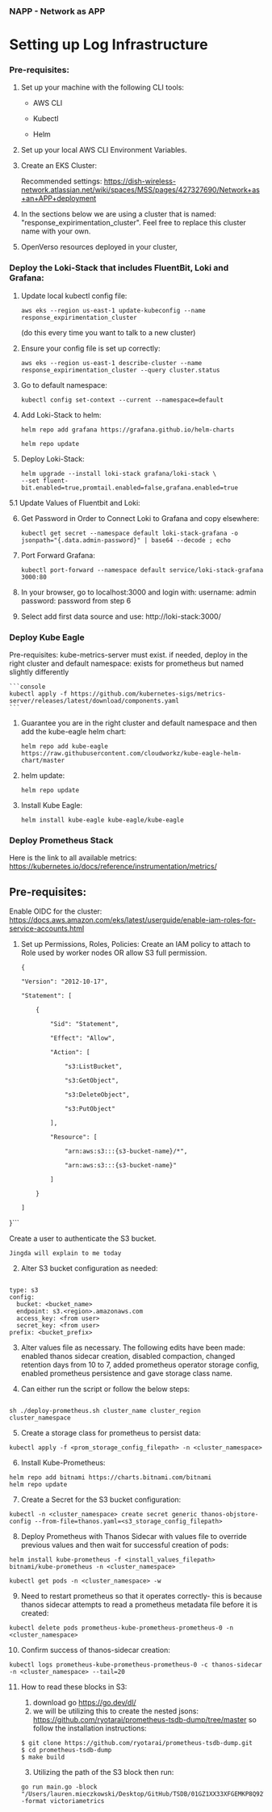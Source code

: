 ### NAPP - Network as APP

# Setting up Log Infrastructure

### Pre-requisites:

1. Set up your machine with the following CLI tools:
    - AWS CLI

    - Kubectl

    - Helm


2. Set up your local AWS CLI Environment Variables.

3. Create an EKS Cluster:

    Recommended settings: https://dish-wireless-network.atlassian.net/wiki/spaces/MSS/pages/427327690/Network+as+an+APP+deployment
    
4. In the sections below we are using a cluster that is named: "response_expirimentation_cluster". Feel free to replace this cluster name with your own. 


5. OpenVerso resources deployed in your cluster, 

### Deploy the Loki-Stack that includes FluentBit, Loki and Grafana:

1. Update local kubectl config file:

    ```console
    aws eks --region us-east-1 update-kubeconfig --name response_expirimentation_cluster
    ```

    (do this every time you want to talk to a new cluster)

2. Ensure your config file is set up correctly:

    ```console
    aws eks --region us-east-1 describe-cluster --name response_expirimentation_cluster --query cluster.status
    ```

3. Go to default namespace:
    
    ```console
    kubectl config set-context --current --namespace=default
    ```

4. Add Loki-Stack to helm:

    ```console
    helm repo add grafana https://grafana.github.io/helm-charts
    ```

    ```console
    helm repo update
    ```

5. Deploy Loki-Stack:

    ```console
    helm upgrade --install loki-stack grafana/loki-stack \
    --set fluent-bit.enabled=true,promtail.enabled=false,grafana.enabled=true
    ```
 
5.1 Update Values of Fluentbit and Loki:

6. Get Password in Order to Connect Loki to Grafana and copy elsewhere:

    ```console
    kubectl get secret --namespace default loki-stack-grafana -o jsonpath="{.data.admin-password}" | base64 --decode ; echo
    ```

7. Port Forward Grafana:

    ```console
    kubectl port-forward --namespace default service/loki-stack-grafana 3000:80
    ```

8. In your browser, go to localhost:3000 and login with:
username: admin
password: password from step 6


9. Select add first data source and use: http://loki-stack:3000/



### Deploy Kube Eagle
Pre-requisites: 
kube-metrics-server must exist. if needed, deploy in the right cluster and default namespace:
exists for prometheus but named slightly differently

    ```console
    kubectl apply -f https://github.com/kubernetes-sigs/metrics-server/releases/latest/download/components.yaml
    ```

1. Guarantee you are in the right cluster and default namespace and then add the kube-eagle helm chart:

    ```console
    helm repo add kube-eagle https://raw.githubusercontent.com/cloudworkz/kube-eagle-helm-chart/master
    ```
2. helm update:

    ```console
    helm repo update
    ```
3. Install Kube Eagle:

    ```console
    helm install kube-eagle kube-eagle/kube-eagle
    ```

### Deploy Prometheus Stack
Here is the link to all available metrics: https://kubernetes.io/docs/reference/instrumentation/metrics/

## Pre-requisites: 
Enable OIDC for the cluster: https://docs.aws.amazon.com/eks/latest/userguide/enable-iam-roles-for-service-accounts.html
1. Set up Permissions, Roles, Policies:
Create an IAM policy to attach to Role used by worker nodes OR allow S3 full permission.

    ```console
    {

    "Version": "2012-10-17",

    "Statement": [

        {

            "Sid": "Statement",

            "Effect": "Allow",

            "Action": [

                "s3:ListBucket",

                "s3:GetObject",

                "s3:DeleteObject",

                "s3:PutObject"

            ],

            "Resource": [

                "arn:aws:s3:::{s3-bucket-name}/*",

                "arn:aws:s3:::{s3-bucket-name}"

            ]

        }

    ]

}```

Create a user to authenticate the S3 bucket.
```console
Jingda will explain to me today
```

2. Alter S3 bucket configuration as needed:

```console

type: s3
config:
  bucket: <bucket_name>
  endpoint: s3.<region>.amazonaws.com
  access_key: <from user>
  secret_key: <from user>
prefix: <bucket_prefix>

```

3. Alter values file as necessary. The following edits have been made: enabled thanos sidecar creation, disabled compaction, changed retention days from 10 to 7, added prometheus operator storage config, enabled prometheus persistence and gave storage class name. 

4. Can either run the script or follow the below steps:

```console 

sh ./deploy-prometheus.sh cluster_name cluster_region cluster_namespace 

``` 

5. Create a storage class for prometheus to persist data:

```console
kubectl apply -f <prom_storage_config_filepath> -n <cluster_namespace>
```

6. Install Kube-Prometheus:

```console
helm repo add bitnami https://charts.bitnami.com/bitnami
helm repo update
```

7. Create a Secret for the S3 bucket configuration:

```console
kubectl -n <cluster_namespace> create secret generic thanos-objstore-config --from-file=thanos.yaml=<s3_storage_config_filepath>
```

8. Deploy Prometheus with Thanos Sidecar with values file to override previous values and then wait for successful creation of pods:

```console
helm install kube-prometheus -f <install_values_filepath> bitnami/kube-prometheus -n <cluster_namespace>

kubectl get pods -n <cluster_namespace> -w
```

9. Need to restart prometheus so that it operates correctly- this is because thanos sidecar attempts to read a prometheus metadata file before it is created:

```console
kubectl delete pods prometheus-kube-prometheus-prometheus-0 -n <cluster_namespace>
```

10. Confirm success of thanos-sidecar creation:

```console
kubectl logs prometheus-kube-prometheus-prometheus-0 -c thanos-sidecar -n <cluster_namespace> --tail=20
```

11. How to read these blocks in S3:
    1. download go https://go.dev/dl/
    2. we will be utilizing this to create the nested jsons: https://github.com/ryotarai/prometheus-tsdb-dump/tree/master so follow the installation instructions:

    ```console
    $ git clone https://github.com/ryotarai/prometheus-tsdb-dump.git
    $ cd prometheus-tsdb-dump
    $ make build
    ```

    3. Utilizing the path of the S3 block then run:

    ```console
    go run main.go -block "/Users/lauren.mieczkowski/Desktop/GitHub/TSDB/01GZ1XX33XFGEMKP8Q92WFTZ8F" -format victoriametrics
    ```




